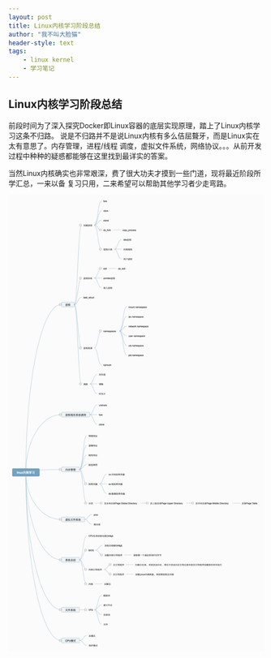 ```yaml
---
layout: post
title: Linux内核学习阶段总结
author: "我不叫大脸猫"
header-style: text
tags:
    - linux kernel
    - 学习笔记
---
```



##  Linux内核学习阶段总结

前段时间为了深入探究Docker即Linux容器的底层实现原理，踏上了Linux内核学习这条不归路。
说是不归路并不是说Linux内核有多么佶屈聱牙，而是Linux实在太有意思了。内存管理，进程/线程
调度，虚拟文件系统，网络协议。。。从前开发过程中种种的疑惑都能够在这里找到最详实的答案。

当然Linux内核确实也非常艰深，费了很大功夫才摸到一些门道，现将最近阶段所学汇总，一来以备
复习只用，二来希望可以帮助其他学习者少走弯路。

![](/img/201903/linux_kernel_01.png)